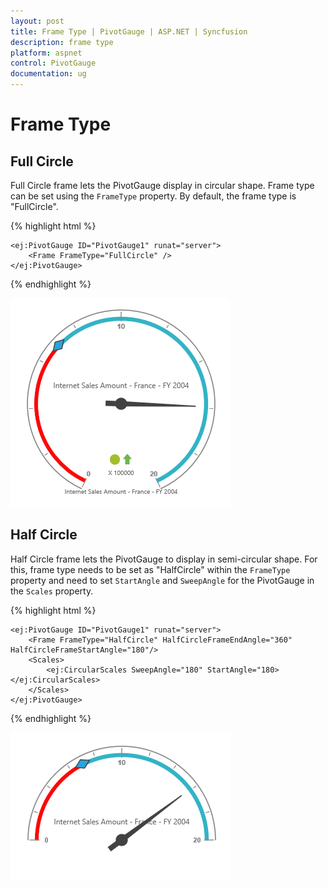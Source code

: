 ```yaml
---
layout: post
title: Frame Type | PivotGauge | ASP.NET | Syncfusion
description: frame type 
platform: aspnet
control: PivotGauge
documentation: ug
---
```


# Frame Type

## Full Circle

Full Circle frame lets the PivotGauge display in circular shape. Frame type can be set using the `FrameType` property.  By default, the frame type is "FullCircle". 

{% highlight html %}

    <ej:PivotGauge ID="PivotGauge1" runat="server">
        <Frame FrameType="FullCircle" />
    </ej:PivotGauge>

{% endhighlight  %}

![](Frame-Type_images/FullCircle.png) 

## Half Circle

Half Circle frame lets the PivotGauge to display in semi-circular shape. For this, frame type needs to be set as "HalfCircle" within the `FrameType` property and need to set `StartAngle` and `SweepAngle` for the PivotGauge in the `Scales` property.


{% highlight html %}

    <ej:PivotGauge ID="PivotGauge1" runat="server">
        <Frame FrameType="HalfCircle" HalfCircleFrameEndAngle="360" HalfCircleFrameStartAngle="180"/>
        <Scales>
            <ej:CircularScales SweepAngle="180" StartAngle="180></ej:CircularScales>
        </Scales>
    </ej:PivotGauge>

{% endhighlight  %}

![](Frame-Type_images/HalfCircle.png) 
